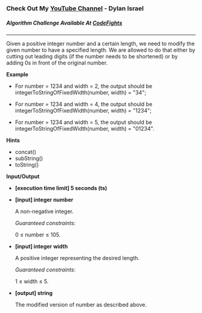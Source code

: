 ### Check Out My [YouTube Channel](https://www.YouTube.com/CodingTutorials360) - Dylan Israel

##### Algorithm Challenge Available At [CodeFights](https://codefights.com/arcade/code-arcade/well-of-integration/kvGfZZxGyjNbD7yxv)
---
Given a positive integer number and a certain length, we need to modify the given number to have a specified length. We are allowed to do that either by cutting out leading digits (if the number needs to be shortened) or by adding 0s in front of the original number.

**Example**

-   For number = 1234 and width = 2, the output should be
integerToStringOfFixedWidth(number, width) = "34";

-   For number = 1234 and width = 4, the output should be
integerToStringOfFixedWidth(number, width) = "1234";

-   For number = 1234 and width = 5, the output should be
integerToStringOfFixedWidth(number, width) = "01234".

**Hints**
-   concat()
-   subString()
-   toString()

**Input/Output**

-   **[execution time limit] 5 seconds (ts)**
-   **[input] integer number**

    A non-negative integer. 

    *Guaranteed constraints:*

    0 ≤ number ≤ 105.

-   **[input] integer width**

    A positive integer representing the desired length.

    *Guaranteed constraints*:

    1 ≤ width ≤ 5.

-   **[output] string** 

    The modified version of number as described above.